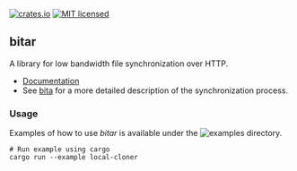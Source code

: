 [![crates.io](http://meritbadge.herokuapp.com/bitar)](https://crates.io/crates/bitar)
[![MIT licensed](https://img.shields.io/badge/license-MIT-blue.svg)](../LICENSE)

## bitar

A library for low bandwidth file synchronization over HTTP.

* [Documentation](https://docs.rs/bitar)
* See [bita](https://github.com/oll3/bita) for a more detailed description of the synchronization process.

### Usage

Examples of how to use *bitar* is available under the ![examples](examples) directory.

```console
# Run example using cargo
cargo run --example local-cloner
```